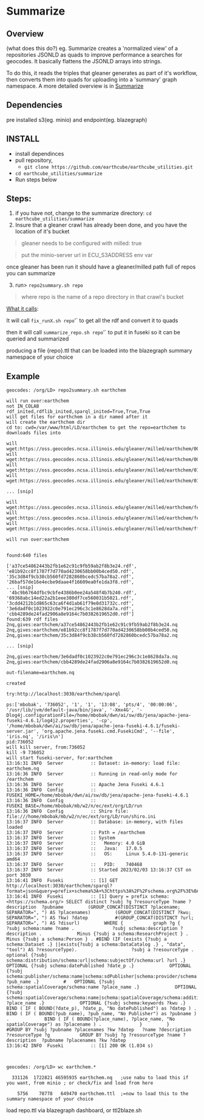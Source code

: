 # Summarize

## Overview
(what does this do?) eg. 
Summarize creates a 'normalized view' of a repositories JSONLD as quads to improve
performance a searches for geocodes. It basically flattens the JSONLD arrays into strings.

To do this, it reads the triples that gleaner generates as part of it's workflow, then 
converts them into quads for uploading into a 'summary' graph namespace.
A more detailed overview is in [Summarize](docs/summarize.md)

## Dependencies

 pre installed s3(eg. minio) and endpoint(eg. blazegraph)

## INSTALL

* install dependinces
* pull repository,
    * `git clone https://github.com/earthcube/earthcube_utilities.git`
* `cd earthcube_utilities/summarize`
* Run steps below

## Steps: 
 
1. if you have not, change to the summarize directory: `cd  earthcube_utilities/summarize`
2. Insure that a gleaner crawl has already been done, and you have the location of it's bucket
> gleaner needs to be configured with milled: true 

> put the minio-server url in ECU_S3ADDRESS env var

once gleaner has been run it should have a gleaner/milled path full of repos you can summarize

3. run> `repo2summary.sh repo`
> where repo is the name of a repo directory in that crawl's bucket

[What it calls](docs/call.md):

It will call `fix_runX.sh repo`'` to get all the rdf and convert it to quads

then it will call `summarize_repo.sh repo`'` to put it in fuseki so it can be queried and summarized

producing a file {repo}.ttl that can be loaded into the blazegraph summary namespace of your choice

## Example

```shell
geocodes: /org/LD> repo2summary.sh earthchem

will run over:earthchem
not IN_COLAB
rdf_inited,rdflib_inited,sparql_inited=True,True,True
will get files for earthchem in a dir named after it
will create the earthchem dir
cd to: cwd=/var/www/html/LD/earthchem to get the repo=earthchem to downloads files into

will wget:https://oss.geocodes.ncsa.illinois.edu/gleaner/milled/earthchem/00b0ad684052b7674832f1dff8e537dbcffcbb84.rdf
will wget:https://oss.geocodes.ncsa.illinois.edu/gleaner/milled/earthchem/00e34d1f624300099a0f72b3a33444ee4e970019.rdf
will wget:https://oss.geocodes.ncsa.illinois.edu/gleaner/milled/earthchem/01272511a24c726c45cf9f6d2804543b081a685a.rdf
will wget:https://oss.geocodes.ncsa.illinois.edu/gleaner/milled/earthchem/017e6dd8b16d4e102f0f3d85c3d7deedc0b23fea.rdf
 
... [snip]

will wget:https://oss.geocodes.ncsa.illinois.edu/gleaner/milled/earthchem/fec94d837fe1c0c2f255e0ffd49a1e704c72bd16.rdf
will wget:https://oss.geocodes.ncsa.illinois.edu/gleaner/milled/earthchem/fee66304ce6dc4b36bb02294262f04033b3e6e17.rdf
will wget:https://oss.geocodes.ncsa.illinois.edu/gleaner/milled/earthchem/ff277f4a4042a542fd443c8bde936cfe8a6a4de3.rdf

will run over:earthchem


found:640 files

['a37ce54862443b2fb1e62c91c9fb59ab2f8b3e24.rdf', 'e81b92cc8f1787f7d770ad4230658bb00b4ced50.rdf', '35c3d84f9cb38cb560fd7282860bcedc57ba78a2.rdf', '26baf57de16e4ecbe9daae4f16609ea0fe1da3f8.rdf', 
... [snip]
 '4bc9b6764dfbc9cbfe4386b0ee24a548f4b7b240.rdf', '69368abc14ed22a2b1eee380df7ce560031b5021.rdf', '3cdd4212b1d865c63ca6f4d1ab61f79e0d31732c.rdf', '3e6dadf0c1023922c0e791ec296c3c1e8628da7a.rdf', 'cbb4289de24fad2906a8e9164c7b0382619652d0.rdf']
found:639 rdf files
2nq,gives:earthchem/a37ce54862443b2fb1e62c91c9fb59ab2f8b3e24.nq
2nq,gives:earthchem/e81b92cc8f1787f7d770ad4230658bb00b4ced50.nq
2nq,gives:earthchem/35c3d84f9cb38cb560fd7282860bcedc57ba78a2.nq

... [snip]

2nq,gives:earthchem/3e6dadf0c1023922c0e791ec296c3c1e8628da7a.nq
2nq,gives:earthchem/cbb4289de24fad2906a8e9164c7b0382619652d0.nq

out-filename=earthchem.nq

created

try:http://localhost:3030/earthchem/sparql

ps:['mbobak', '736052', '1', '1', '13:08', 'pts/4', '00:00:06', '/usr/lib/jvm/default-java/bin/java', '-Xmx4G', '-Dlog4j.configurationFile=/home/mbobak/dwn/ai/sw/db/jena/apache-jena-fuseki-4.6.1/log4j2.properties', '-cp', '/home/mbobak/dwn/ai/sw/db/jena/apache-jena-fuseki-4.6.1/fuseki-server.jar', 'org.apache.jena.fuseki.cmd.FusekiCmd', '--file', 'iris.nq', '/iris\n']
pid:736052
will kill server, from:736052
kill -9 736052
will start fuseki-server, for:earthchem
13:16:31 INFO  Server          :: Dataset: in-memory: load file: earthchem.nq
13:16:36 INFO  Server          :: Running in read-only mode for /earthchem
13:16:36 INFO  Server          :: Apache Jena Fuseki 4.6.1
13:16:36 INFO  Config          :: FUSEKI_HOME=/home/mbobak/dwn/ai/sw/db/jena/apache-jena-fuseki-4.6.1
13:16:36 INFO  Config          :: FUSEKI_BASE=/home/mbobak/mb/w2/n/ec/ext/org/LD/run
13:16:36 INFO  Config          :: Shiro file: file:///home/mbobak/mb/w2/n/ec/ext/org/LD/run/shiro.ini
13:16:37 INFO  Server          :: Database: in-memory, with files loaded
13:16:37 INFO  Server          :: Path = /earthchem
13:16:37 INFO  Server          :: System
13:16:37 INFO  Server          ::   Memory: 4.0 GiB
13:16:37 INFO  Server          ::   Java:   17.0.5
13:16:37 INFO  Server          ::   OS:     Linux 5.4.0-131-generic amd64
13:16:37 INFO  Server          ::   PID:    740468
13:16:37 INFO  Server          :: Started 2023/02/03 13:16:37 CST on port 3030
13:16:41 INFO  Fuseki          :: [1] GET http://localhost:3030/earthchem/sparql?format=json&query=prefix+schema%3A+%3Chttps%3A%2F%2Fschema.org%2F%3E%0ASELECT+distinct+%3Fsubj+%3Fg+%3FresourceType+%3Fname+%3Fdescription++%3Fpubname%0A++++++++%28GROUP_CONCAT%28DISTINCT+%3Fplacename%3B+SEPARATOR%3D%22%2C+%22%29+AS+%3Fplacenames%29%0A++++++++%28GROUP_CONCAT%28DISTINCT+%3Fkwu%3B+SEPARATOR%3D%22%2C+%22%29+AS+%3Fkw%29+%3Fdatep+%0A++++++++%23%28GROUP_CONCAT%28DISTINCT+%3Furl%3B+SEPARATOR%3D%22%2C+%22%29+AS+%3Fdisurl%29%0A++++++++WHERE+%7B%0A++++++++++graph+%3Fg+%7B%0A+++++++++++++%3Fsubj+schema%3Aname+%3Fname+.%0A+++++++++++++%3Fsubj+schema%3Adescription+%3Fdescription+.%0A++++++++++++Minus+%7B%3Fsubj+a+schema%3AResearchProject+%7D+.%0A++++++++++++Minus+%7B%3Fsubj+a+schema%3APerson+%7D+.%0A%23BIND+%28IF+%28exists+%7B%3Fsubj+a+schema%3ADataset+.%7D+%7C%7Cexists%7B%3Fsubj+a+schema%3ADataCatalog+.%7D+%2C+%22data%22%2C+%22tool%22%29+AS+%3FresourceType%29.%0A+++++++++++++++++++%3Fsubj+a+%3FresourceType+.%0A++++++++++++optional+%7B%3Fsubj+schema%3Adistribution%2Fschema%3Aurl%7Cschema%3AsubjectOf%2Fschema%3Aurl+%3Furl+.%7D%0A++++++++++++OPTIONAL+%7B%3Fsubj+schema%3AdatePublished+%3Fdate_p+.%7D%0A++++++++++++OPTIONAL+%7B%3Fsubj+schema%3Apublisher%2Fschema%3Aname%7Cschema%3AsdPublisher%7Cschema%3Aprovider%2Fschema%3Aname+%3Fpub_name+.%7D%0A++++++++%23+++OPTIONAL+%7B%3Fsubj+schema%3AspatialCoverage%2Fschema%3Aname+%3Fplace_name+.%7D%0A++++++++++++OPTIONAL+%7B%3Fsubj+%0A++++++++schema%3AspatialCoverage%2Fschema%3Aname%7Cschema%3AspatialCoverage%2Fschema%3AadditionalProperty%2Fschema%3Aname+%3Fplace_name+.%7D%0A++++++++++++OPTIONAL+%7B%3Fsubj+schema%3Akeywords+%3Fkwu+.%7D%0A++++++++++++BIND+%28+IF+%28+BOUND%28%3Fdate_p%29%2C+%3Fdate_p%2C+%22No+datePublished%22%29+as+%3Fdatep+%29+.%0A++++++++++++BIND+%28+IF+%28+BOUND%28%3Fpub_name%29%2C+%3Fpub_name%2C+%22No+Publisher%22%29+as+%3Fpubname+%29+.%0A++++++++++++BIND+%28+IF+%28+BOUND%28%3Fplace_name%29%2C+%3Fplace_name%2C+%22No+spatialCoverage%22%29+as+%3Fplacename+%29+.%0A+++++++++++++%7D%0A++++++++%7D%0A++++++++%23GROUP+BY+%3Fsubj+%3Fpubname+%3Fplacenames+%3Fkw+%3Fdatep+++%3Fname+%3Fdescription++%3FresourceType+%3Fg++%0A++++++++GROUP+BY+%3Fsubj+%3Fg+%3FresourceType+%3Fname+%3Fdescription++%3Fpubname+%3Fplacenames+%3Fkw+%3Fdatep%0A
13:16:41 INFO  Fuseki          :: [1] Query = prefix schema: <https://schema.org/> SELECT distinct ?subj ?g ?resourceType ?name ?description  ?pubname         (GROUP_CONCAT(DISTINCT ?placename; SEPARATOR=", ") AS ?placenames)         (GROUP_CONCAT(DISTINCT ?kwu; SEPARATOR=", ") AS ?kw) ?datep          #(GROUP_CONCAT(DISTINCT ?url; SEPARATOR=", ") AS ?disurl)         WHERE {           graph ?g {              ?subj schema:name ?name .              ?subj schema:description ?description .             Minus {?subj a schema:ResearchProject } .             Minus {?subj a schema:Person } . #BIND (IF (exists {?subj a schema:Dataset .} ||exists{?subj a schema:DataCatalog .} , "data", "tool") AS ?resourceType).                    ?subj a ?resourceType .             optional {?subj schema:distribution/schema:url|schema:subjectOf/schema:url ?url .}             OPTIONAL {?subj schema:datePublished ?date_p .}             OPTIONAL {?subj schema:publisher/schema:name|schema:sdPublisher|schema:provider/schema:name ?pub_name .}         #   OPTIONAL {?subj schema:spatialCoverage/schema:name ?place_name .}             OPTIONAL {?subj          schema:spatialCoverage/schema:name|schema:spatialCoverage/schema:additionalProperty/schema:name ?place_name .}             OPTIONAL {?subj schema:keywords ?kwu .}             BIND ( IF ( BOUND(?date_p), ?date_p, "No datePublished") as ?datep ) .             BIND ( IF ( BOUND(?pub_name), ?pub_name, "No Publisher") as ?pubname ) .             BIND ( IF ( BOUND(?place_name), ?place_name, "No spatialCoverage") as ?placename ) .              }         }         #GROUP BY ?subj ?pubname ?placenames ?kw ?datep   ?name ?description  ?resourceType ?g           GROUP BY ?subj ?g ?resourceType ?name ?description  ?pubname ?placenames ?kw ?datep 
13:16:42 INFO  Fuseki          :: [1] 200 OK (1.034 s)
```

```shell


geocodes: /org/LD> wc earthchem.*

  331126  1722821 46595935 earthchem.nq   ;use nabu to load this if you want, from minio ; or check/fix and load from here
  
    5756    78778   649470 earthchem.ttl  ;=now to load this to the summary namespace of your choice
```


load repo.ttl via blazegraph dashboard, or ttl2blaze.sh 



